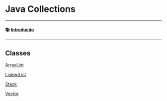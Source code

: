 # Java Collections

<hr>

#### 📚 [Introdução](https://github.com/lucasoliveira04/javaCollections/blob/main/Introdução/introducao.md)

<hr>

## Classes

[ArrayList](https://github.com/lucasoliveira04/java_collections/blob/main/ArrayList/arrayList.md)

[LinkedList]()

[Stack](https://github.com/lucasoliveira04/javaCollections/blob/main/Stack/stack.md)

[Vector](https://github.com/lucasoliveira04/javaCollections/blob/main/Vector/vector.md)